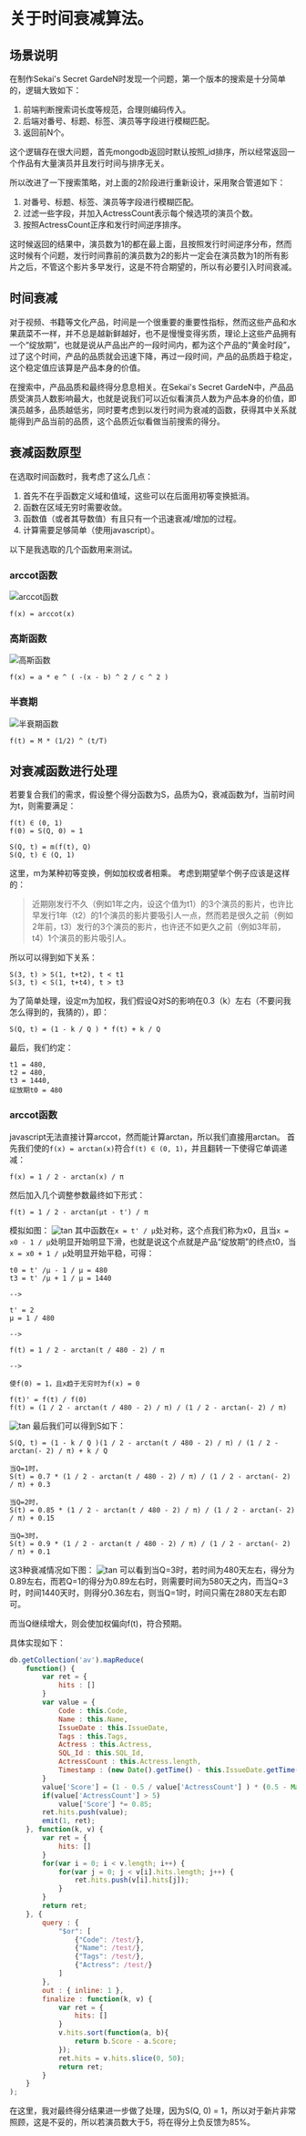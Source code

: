 # 关于时间衰减算法。

## 场景说明

在制作Sekai's Secret GardeN时发现一个问题，第一个版本的搜索是十分简单的，逻辑大致如下：

1. 前端判断搜索词长度等规范，合理则编码传入。
2. 后端对番号、标题、标签、演员等字段进行模糊匹配。
3. 返回前N个。

这个逻辑存在很大问题，首先mongodb返回时默认按照_id排序，所以经常返回一个作品有大量演员并且发行时间与排序无关。

所以改进了一下搜索策略，对上面的2阶段进行重新设计，采用聚合管道如下：

1. 对番号、标题、标签、演员等字段进行模糊匹配。
2. 过滤一些字段，并加入ActressCount表示每个候选项的演员个数。
3. 按照ActressCount正序和发行时间逆序排序。

这时候返回的结果中，演员数为1的都在最上面，且按照发行时间逆序分布，然而这时候有个问题，发行时间靠前的演员数为2的影片一定会在演员数为1的所有影片之后，不管这个影片多早发行，这是不符合期望的，所以有必要引入时间衰减。

## 时间衰减

对于视频、书籍等文化产品，时间是一个很重要的重要性指标，然而这些产品和水果蔬菜不一样，并不总是越新鲜越好，也不是慢慢变得劣质，理论上这些产品拥有一个“绽放期”，也就是说从产品出产的一段时间内，都为这个产品的“黄金时段”，过了这个时间，产品的品质就会迅速下降，再过一段时间，产品的品质趋于稳定，这个稳定值应该算是产品本身的价值。

在搜索中，产品品质和最终得分息息相关。在Sekai's Secret GardeN中，产品品质受演员人数影响最大，也就是说我们可以近似看演员人数为产品本身的价值，即演员越多，品质越低劣，同时要考虑到以发行时间为衰减的函数，获得其中关系就能得到产品当前的品质，这个品质近似看做当前搜索的得分。

## 衰减函数原型

在选取时间函数时，我考虑了这么几点：

1. 首先不在乎函数定义域和值域，这些可以在后面用初等变换抵消。
2. 函数在区域无穷时需要收敛。
3. 函数值（或者其导数值）有且只有一个迅速衰减/增加的过程。
4. 计算需要足够简单（使用javascript）。

以下是我选取的几个函数用来测试。

### arccot函数

![arccot函数](http://e.hiphotos.baidu.com/baike/c0%3Dbaike92%2C5%2C5%2C92%2C30/sign=638c65147a310a55d029d6a6d62c28cc/e850352ac65c1038c7f93125b1119313b17e8956.jpg)
```
f(x) = arccot(x)
```

### 高斯函数

![高斯函数](http://d.hiphotos.baidu.com/baike/g%3D0%3Bw%3D268/sign=f83723c760d9f2d3301121e4ded1b825/810a19d8bc3eb135b039ab9da41ea8d3fd1f441d.jpg)
```
f(x) = a * e ^ ( -(x - b) ^ 2 / c ^ 2 )
```
### 半衰期

![半衰期函数](http://e.hiphotos.baidu.com/baike/g%3D0%3Bw%3D268/sign=2a149f740e3387448cc52a772632ebcf/d53f8794a4c27d1e0e2bfae019d5ad6eddc43881.jpg)
```
f(t) = M * (1/2) ^ (t/T)
```

## 对衰减函数进行处理

若要复合我们的需求，假设整个得分函数为S，品质为Q，衰减函数为f，当前时间为t，则需要满足：
```
f(t) ∈ (0, 1)
f(0) = S(Q, 0) ≈ 1

S(Q, t) = m(f(t), Q)
S(Q, t) ∈ (Q, 1)
```
这里，m为某种初等变换，例如加权或者相乘。
考虑到期望举个例子应该是这样的：

> 近期刚发行不久（例如1年之内，设这个值为t1）的3个演员的影片，也许比早发行1年（t2）的1个演员的影片要吸引人一点，然而若是很久之前（例如2年前，t3）发行的3个演员的影片，也许还不如更久之前（例如3年前，t4）1个演员的影片吸引人。

所以可以得到如下关系：
```
S(3, t) > S(1, t+t2), t < t1
S(3, t) < S(1, t+t4), t > t3
```

为了简单处理，设定m为加权，我们假设Q对S的影响在0.3（k）左右（不要问我怎么得到的，我猜的），即：
```
S(Q, t) = (1 - k / Q ) * f(t) + k / Q
```
最后，我们约定：
```
t1 = 480,
t2 = 480,
t3 = 1440,
绽放期t0 = 480
```

### arccot函数

javascript无法直接计算arccot，然而能计算arctan，所以我们直接用arctan。
首先我们使的`f(x) = arctan(x)`符合`f(t) ∈ (0, 1)`，并且翻转一下使得它单调递减：
```
f(x) = 1 / 2 - arctan(x) / π
```
然后加入几个调整参数最终如下形式：
```
f(t) = 1 / 2 - arctan(μt - t') / π
```
模拟如图：
![tan](rtaa_tan.png)
其中函数在`x = t' / μ`处对称，这个点我们称为x0，且当`x = x0 - 1 / μ`处明显开始明显下滑，也就是说这个点就是产品“绽放期”的终点t0，当`x = x0 + 1 / μ`处明显开始平稳，可得：
```
t0 = t' /μ - 1 / μ = 480
t3 = t' /μ + 1 / μ = 1440

-->

t' = 2
μ = 1 / 480

-->

f(t) = 1 / 2 - arctan(t / 480 - 2) / π

-->

使f(0) = 1，且x趋于无穷时为f(x) = 0

f(t)' = f(t) / f(0)
f(t) = (1 / 2 - arctan(t / 480 - 2) / π) / (1 / 2 - arctan(- 2) / π)
```
![tan](rtaa_ran2.png)
最后我们可以得到S如下：
```
S(Q, t) = (1 - k / Q )(1 / 2 - arctan(t / 480 - 2) / π) / (1 / 2 - arctan(- 2) / π) + k / Q

当Q=1时，
S(t) = 0.7 * (1 / 2 - arctan(t / 480 - 2) / π) / (1 / 2 - arctan(- 2) / π) + 0.3

当Q=2时，
S(t) = 0.85 * (1 / 2 - arctan(t / 480 - 2) / π) / (1 / 2 - arctan(- 2) / π) + 0.15

当Q=3时，
S(t) = 0.9 * (1 / 2 - arctan(t / 480 - 2) / π) / (1 / 2 - arctan(- 2) / π) + 0.1
```
这3种衰减情况如下图：
![tan](rtaa_ran3.png)
可以看到当Q=3时，若时间为480天左右，得分为0.89左右，而若Q=1的得分为0.89左右时，则需要时间为580天之内，而当Q=3时，时间1440天时，则得分0.36左右，则当Q=1时，时间只需在2880天左右即可。

而当Q继续增大，则会使加权偏向f(t)，符合预期。

具体实现如下：
```javascript
db.getCollection('av').mapReduce(
    function() {
        var ret = {
            hits : []
        }
        var value = {
            Code : this.Code,
            Name : this.Name,
            IssueDate : this.IssueDate,
            Tags : this.Tags,
            Actress : this.Actress,
            SQL_Id : this.SQL_Id,
            ActressCount : this.Actress.length,
            Timestamp : (new Date().getTime() - this.IssueDate.getTime()) / 86400000
        }
        value['Score'] = (1 - 0.5 / value['ActressCount'] ) * (0.5 - Math.atan(value['Timestamp'] / 480 - 2) / Math.PI) / (0.5 - Math.atan(- 2) / Math.PI) + 0.5 / value['ActressCount']
        if(value['ActressCount'] > 5)
            value['Score'] *= 0.85;
        ret.hits.push(value);
        emit(1, ret);
    }, function(k, v) {
        var ret = {
            hits: []
        }
        for(var i = 0; i < v.length; i++) {
            for(var j = 0; j < v[i].hits.length; j++) {
                ret.hits.push(v[i].hits[j]);
            }
        }
        return ret;
    }, {
        query : {
            "$or": [
                {"Code": /test/},
                {"Name": /test/},
                {"Tags": /test/},
                {"Actress": /test/}
            ]
        },
        out : { inline: 1 },
        finalize : function(k, v) {
            var ret = {
                hits: []
            }
            v.hits.sort(function(a, b){
                return b.Score - a.Score;
            });
            ret.hits = v.hits.slice(0, 50);
            return ret;
        }
    }
);
```
在这里，我对最终得分结果进一步做了处理，因为S(Q, 0) = 1，所以对于新片非常照顾，这是不妥的，所以若演员数大于5，将在得分上负反馈为85%。
